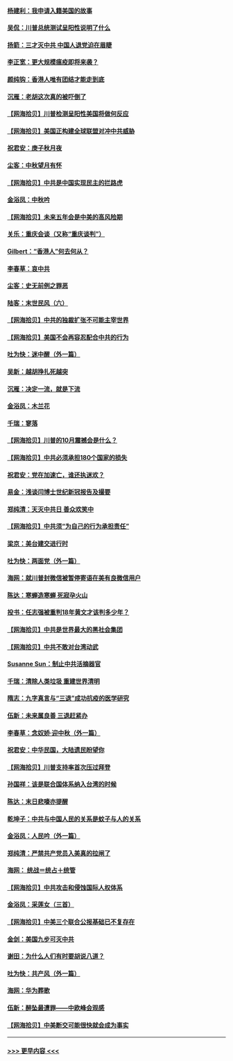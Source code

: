 #### [杨建利：我申请入籍美国的故事](../pages/nsc993/n12455635.md?t=10061051) 
#### [吴侃：川普总统测试呈阳性说明了什么](../pages/nsc993/n12451869.md?t=10061051) 
#### [扬箭：三才灭中共 中国人退党迫在眉睫](../pages/nsc993/n12451842.md?t=10061051) 
#### [李正宽：更大规模瘟疫即将来袭？](../pages/nsc993/n12451455.md?t=10061051) 
#### [颜纯钩：香港人唯有团结才能走到底](../pages/nsc993/n12450870.md?t=10061051) 
#### [沉雁：老胡这次真的被吓倒了](../pages/nsc993/n12449796.md?t=10061051) 
#### [【网海拾贝】川普检测呈阳性美国将做何反应](../pages/nsc993/n12449042.md?t=10061051) 
#### [【网海拾贝】美国正构建全球联盟对冲中共威胁](../pages/nsc993/n12446580.md?t=10061051) 
#### [祝君安：庚子秋月夜](../pages/nsc993/n12445870.md?t=10061051) 
#### [尘客：中秋望月有怀](../pages/nsc993/n12444632.md?t=10061051) 
#### [【网海拾贝】中共是中国实现民主的拦路虎](../pages/nsc993/n12443573.md?t=10061051) 
#### [金浴凤：中秋吟](../pages/nsc993/n12441773.md?t=10061051) 
#### [【网海拾贝】未来五年会是中美的高风险期](../pages/nsc993/n12440760.md?t=10061051) 
#### [关乐：重庆会谈（又称“重庆谈判”）](../pages/nsc993/n12437525.md?t=10061051) 
#### [Gilbert：“香港人”何去何从？](../pages/nsc993/n12435894.md?t=10061051) 
#### [李春草：哀中共](../pages/nsc993/n12435874.md?t=10061051) 
#### [尘客：史无前例之罪恶](../pages/nsc993/n12435762.md?t=10061051) 
#### [陆客：末世民风（六）](../pages/nsc993/n12435354.md?t=10061051) 
#### [【网海拾贝】中共的独裁扩张不可能主宰世界](../pages/nsc993/n12435151.md?t=10061051) 
#### [【网海拾贝】美国不会再容忍配合中共的行为](../pages/nsc993/n12433808.md?t=10061051) 
#### [吐为快：迷中醒（外一篇）](../pages/nsc993/n12433585.md?t=10061051) 
#### [吴新：越胡挣扎死越突](../pages/nsc993/n12433562.md?t=10061051) 
#### [沉雁：决定一流，就是下流](../pages/nsc993/n12432128.md?t=10061051) 
#### [金浴凤：木兰花](../pages/nsc993/n12432124.md?t=10061051) 
#### [千瑞：寥落](../pages/nsc993/n12432071.md?t=10061051) 
#### [【网海拾贝】川普的10月震撼会是什么？](../pages/nsc993/n12431624.md?t=10061051) 
#### [【网海拾贝】中共必须承担180个国家的损失](../pages/nsc993/n12428893.md?t=10061051) 
#### [祝君安：党在加速亡，谁还执迷欢？](../pages/nsc993/n12428652.md?t=10061051) 
#### [易金：浅谈闫博士世纪新冠报告及撮要](../pages/nsc993/n12426822.md?t=10061051) 
#### [郑纯清：天灭中共日 善众欢笑中](../pages/nsc993/n12426784.md?t=10061051) 
#### [【网海拾贝】中共须“为自己的行为承担责任”](../pages/nsc993/n12426067.md?t=10061051) 
#### [梁京：美台建交进行时](../pages/nsc993/n12424066.md?t=10061051) 
#### [吐为快：两面党（外一篇）](../pages/nsc993/n12424043.md?t=10061051) 
#### [海网：就川普封微信被暂停寄语在美有良微信用户](../pages/nsc993/n12424021.md?t=10061051) 
#### [陈达：寒蝉造寒蝉 死寂孕火山](../pages/nsc993/n12423958.md?t=10061051) 
#### [投书：任志强被重判18年黄文才该判多少年？](../pages/nsc993/n12423672.md?t=10061051) 
#### [【网海拾贝】中共是世界最大的黑社会集团](../pages/nsc993/n12423543.md?t=10061051) 
#### [【网海拾贝】中共不敢对台湾动武](../pages/nsc993/n12421418.md?t=10061051) 
#### [Susanne Sun：制止中共活摘器官](../pages/nsc993/n12419654.md?t=10061051) 
#### [千瑞：清除人类垃圾 重建世界清明](../pages/nsc993/n12419414.md?t=10061051) 
#### [隋志：九字真言与“三退”成功抗疫的医学研究](../pages/nsc993/n12419248.md?t=10061051) 
#### [伍新：未来属良善 三退赶紧办](../pages/nsc993/n12418496.md?t=10061051) 
#### [李春草：念奴娇·迎中秋（外一篇）](../pages/nsc993/n12418465.md?t=10061051) 
#### [祝君安：中华民国，大陆遗民盼望你](../pages/nsc993/n12418089.md?t=10061051) 
#### [【网海拾贝】川普支持率首次压过拜登](../pages/nsc993/n12418050.md?t=10061051) 
#### [孙国祥：该是联合国体系纳入台湾的时候](../pages/nsc993/n12417369.md?t=10061051) 
#### [陈达：末日悲嚎亦提醒](../pages/nsc993/n12416736.md?t=10061051) 
#### [乾坤子：中共与中国人民的关系是蚊子与人的关系](../pages/nsc993/n12416632.md?t=10061051) 
#### [金浴凤：人民吟（外一篇）](../pages/nsc993/n12416567.md?t=10061051) 
#### [郑纯清：严禁共产党员入美真的拉闸了](../pages/nsc993/n12416550.md?t=10061051) 
#### [海网： 统战＝统占＋统管](../pages/nsc993/n12416404.md?t=10061051) 
#### [【网海拾贝】中共攻击和侵蚀国际人权体系](../pages/nsc993/n12416250.md?t=10061051) 
#### [金浴凤：采莲女（三首）](../pages/nsc993/n12415517.md?t=10061051) 
#### [【网海拾贝】中美三个联合公报基础已不复存在](../pages/nsc993/n12415054.md?t=10061051) 
#### [金剑：美国九步可灭中共](../pages/nsc993/n12413183.md?t=10061051) 
#### [谢田：为什么人们有时要胡说八道？](../pages/nsc993/n12411861.md?t=10061051) 
#### [吐为快：共产风（外一篇）](../pages/nsc993/n12411761.md?t=10061051) 
#### [海网：华为葬歌](../pages/nsc993/n12410381.md?t=10061051) 
#### [伍新：醉坠最遭罪——中欧峰会观感](../pages/nsc993/n12410364.md?t=10061051) 
#### [【网海拾贝】中美断交可能很快就会成为事实](../pages/nsc993/n12409495.md?t=10061051) 

----
#### [ >>> 更早内容 <<< ](../indexes/nsc993-earlier.md)
